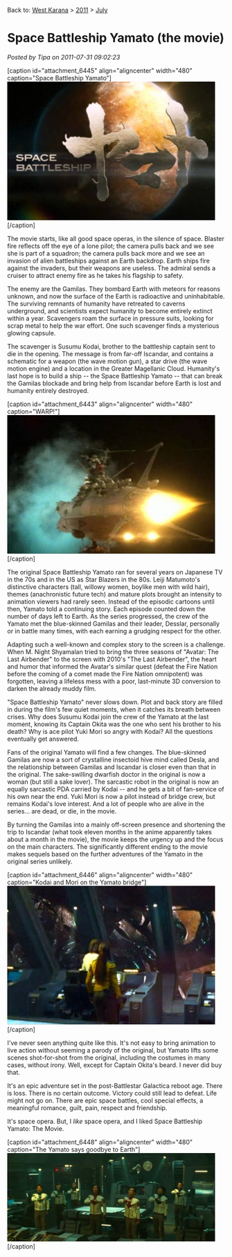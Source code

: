Back to: [West Karana](/posts/westkarana.md) > [2011](/posts/2011/westkarana.md) > [July](./westkarana.md)
# Space Battleship Yamato (the movie)

*Posted by Tipa on 2011-07-31 09:02:23*

[caption id="attachment\_6445" align="aligncenter" width="480" caption="Space Battleship Yamato"][![](../../../uploads/2011/07/wmplayer-2011-07-31-08-54-13-39-480x320.jpg "Space Battleship Yamato")](../../../uploads/2011/07/wmplayer-2011-07-31-08-54-13-39.jpg)[/caption]

The movie starts, like all good space operas, in the silence of space. Blaster fire reflects off the eye of a lone pilot; the camera pulls back and we see she is part of a squadron; the camera pulls back more and we see an invasion of alien battleships against an Earth backdrop. Earth ships fire against the invaders, but their weapons are useless. The admiral sends a cruiser to attract enemy fire as he takes his flagship to safety.

The enemy are the Gamilas. They bombard Earth with meteors for reasons unknown, and now the surface of the Earth is radioactive and uninhabitable. The surviving remnants of humanity have retreated to caverns underground, and scientists expect humanity to become entirely extinct within a year. Scavengers roam the surface in pressure suits, looking for scrap metal to help the war effort. One such scavenger finds a mysterious glowing capsule.

The scavenger is Susumu Kodai, brother to the battleship captain sent to die in the opening. The message is from far-off Iscandar, and contains a schematic for a weapon (the wave motion gun), a star drive (the wave motion engine) and a location in the Greater Magellanic Cloud. Humanity's last hope is to build a ship -- the Space Battleship Yamato -- that can break the Gamilas blockade and bring help from Iscandar before Earth is lost and humanity entirely destroyed.

[caption id="attachment\_6443" align="aligncenter" width="480" caption="WARP!"][![](../../../uploads/2011/07/wmplayer-2011-07-31-08-20-56-44-480x320.jpg "WARP!")](../../../uploads/2011/07/wmplayer-2011-07-31-08-20-56-44.jpg)[/caption]

The original Space Battleship Yamato ran for several years on Japanese TV in the 70s and in the US as Star Blazers in the 80s. Leiji Matumoto's distinctive characters (tall, willowy women, boylike men with wild hair), themes (anachronistic future tech) and mature plots brought an intensity to animation viewers had rarely seen. Instead of the episodic cartoons until then, Yamato told a continuing story. Each episode counted down the number of days left to Earth. As the series progressed, the crew of the Yamato met the blue-skinned Gamilas and their leader, Desslar, personally or in battle many times, with each earning a grudging respect for the other.

Adapting such a well-known and complex story to the screen is a challenge. When M. Night Shyamalan tried to bring the three seasons of "Avatar: The Last Airbender" to the screen with 2010's "The Last Airbender", the heart and humor that informed the Avatar's similar quest (defeat the Fire Nation before the coming of a comet made the Fire Nation omnipotent) was forgotten, leaving a lifeless mess with a poor, last-minute 3D conversion to darken the already muddy film.

"Space Battleship Yamato" never slows down. Plot and back story are filled in during the film's few quiet moments, when it catches its breath between crises. Why does Susumu Kodai join the crew of the Yamato at the last moment, knowing its Captain Okita was the one who sent his brother to his death? Why is ace pilot Yuki Mori so angry with Kodai? All the questions eventually get answered.

Fans of the original Yamato will find a few changes. The blue-skinned Gamilas are now a sort of crystalline insectoid hive mind called Desla, and the relationship between Gamilas and Iscandar is closer even than that in the original. The sake-swilling dwarfish doctor in the original is now a woman (but still a sake lover). The sarcastic robot in the original is now an equally sarcastic PDA carried by Kodai -- and he gets a bit of fan-service of his own near the end. Yuki Mori is now a pilot instead of bridge crew, but remains Kodai's love interest. And a lot of people who are alive in the series... are dead, or die, in the movie.

By turning the Gamilas into a mainly off-screen presence and shortening the trip to Iscandar (what took eleven months in the anime apparently takes about a month in the movie), the movie keeps the urgency up and the focus on the main characters. The significantly different ending to the movie makes sequels based on the further adventures of the Yamato in the original series unlikely.

[caption id="attachment\_6446" align="aligncenter" width="480" caption="Kodai and Mori on the Yamato bridge"][![](../../../uploads/2011/07/wmplayer-2011-07-31-08-23-06-991-480x320.jpg "Kodai and Mori on the Yamato bridge")](../../../uploads/2011/07/wmplayer-2011-07-31-08-23-06-991.jpg)[/caption]

I've never seen anything quite like this. It's not easy to bring animation to live action without seeming a parody of the original, but Yamato lifts some scenes shot-for-shot from the original, including the costumes in many cases, without irony. Well, except for Captain Okita's beard. I never did buy that.

It's an epic adventure set in the post-Battlestar Galactica reboot age. There is loss. There is no certain outcome. Victory could still lead to defeat. Life might not go on. There are epic space battles, cool special effects, a meaningful romance, guilt, pain, respect and friendship.

It's space opera. But, I *like* space opera, and I liked Space Battleship Yamato: The Movie.

[caption id="attachment\_6448" align="aligncenter" width="480" caption="The Yamato says goodbye to Earth"][![](../../../uploads/2011/07/wmplayer-2011-07-31-10-11-37-28-480x204.jpg "The Yamato says goodbye to Earth")](../../../uploads/2011/07/wmplayer-2011-07-31-10-11-37-28.jpg)[/caption]
